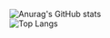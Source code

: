![Anurag's GitHub stats](https://theinfernalgg-readme.vercel.app/api?username=TheInfernalGG&theme=radical&exclude_repo=readme-stats)<br>
![Top Langs](https://theinfernalgg-readme.vercel.app/api/top-langs/?username=TheInfernalGG&langs_count=8&theme=radical&exclude_repo=readme-stats)

